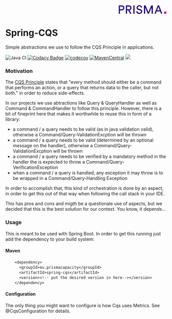 <div align="right"><a target="myNextJob" href="https://www.prisma-capacity.eu/careers#job-offers">
    <img class="inline" src="prisma.png">
</a></div>

# Spring-CQS

Simple abstractions we use to follow the CQS Principle in applications.

![Java CI](https://github.com/prisma-capacity/spring-cqs/workflows/Java%20CI/badge.svg?branch=master)
[![Codacy Badge](https://api.codacy.com/project/badge/Grade/333bfd567a6a447895212994b414f077)](https://app.codacy.com/gh/prisma-capacity/spring-cqs?utm_source=github.com&utm_medium=referral&utm_content=prisma-capacity/spring-cqs&utm_campaign=Badge_Grade_Settings)
[![codecov](https://codecov.io/gh/prisma-capacity/spring-cqs/branch/master/graph/badge.svg)](https://codecov.io/gh/prisma-capacity/spring-cqs)
[![MavenCentral](https://img.shields.io/maven-central/v/eu.prismacapacity/spring-cqs)](http://search.maven.org/#search%7Cgav%7C1%7Cg%3A%22eu.prismacapacity%22)
<a href="https://www.apache.org/licenses/LICENSE-2.0">
    <img class="inline" src="https://img.shields.io/badge/license-ASL2-green.svg?style=flat">
</a>

### Motivation

The [CQS Principle](https://en.wikipedia.org/wiki/Command–query_separation) states that "every method should either be a command that performs an action, or a query that returns data to the caller, but not both." in order to reduce side-effects.

In our projects we use abtractions like Query & QueryHandler as well as Command & CommandHandler to follow this principle. However, there is a bit of fineprint here that makes it worthwhile to reuse this in form of a library:

* a command / a query needs to be valid (as in java.validation valid), otherwise a Command/Query-ValidationExcption will be thrown
* a command / a query needs to be valid (determined by an optional message on the handler), otherwise a Command/Query-ValidationExcption will be thrown
* a command / a query needs to be verified by a mandatory method in the handler the is expected to throw a Command/Query-VerificationException 
* when a command / a query is handled, any exception it may throw is to be wrapped in a Command/Query-Handling Exception

In order to accomplish that, this kind of orchestration is done by an aspect, in order to get this out of that way when following the call stack in your IDE.

This has pros and cons and migth be a questionale use of aspects, but we decided that this is the best solution for our context. You know, it depends...

### Usage

This is meant to be used with Spring Boot. In order to get this running just add the dependency to your build system:

#### Maven

````
    <dependency>
      <groupId>eu.prismacapacity</groupId>
      <artifactId>spring-cqs</artifactId>
      <version><!-- put the desired version in here--></version>
    </dependency>
````

#### Configuration

The only thing you might want to configure is how Cqs uses Metrics. See @CqsConfiguration for details.


